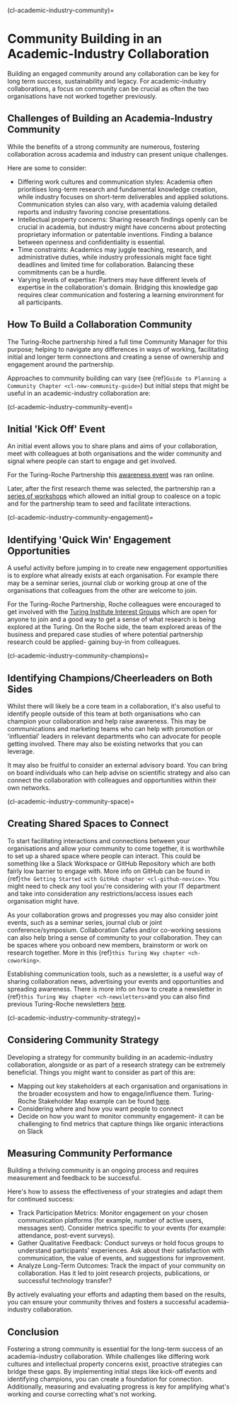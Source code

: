 (cl-academic-industry-community)=
# Community Building in an Academic-Industry Collaboration

Building an engaged community around any collaboration can be key for long term success, sustainability and legacy. 
For academic-industry collaborations, a focus on community can be crucial as often the two organisations have not worked together previously. 

## Challenges of Building an Academia-Industry Community
While the benefits of a strong community are numerous, fostering collaboration across academia and industry can present unique challenges. 

Here are some to consider:
* Differing work cultures and communication styles: Academia often prioritises long-term research and fundamental knowledge creation, while industry focuses on short-term deliverables and applied solutions. Communication styles can also vary, with academia valuing detailed reports and industry favoring concise presentations.
* Intellectual property concerns: Sharing research findings openly can be crucial in academia, but industry might have concerns about protecting proprietary information or patentable inventions. Finding a balance between openness and confidentiality is essential.
* Time constraints: Academics may juggle teaching, research, and administrative duties, while industry professionals might face tight deadlines and limited time for collaboration. Balancing these commitments can be a hurdle.
* Varying levels of expertise: Partners may have different levels of expertise in the collaboration's domain. Bridging this knowledge gap requires clear communication and fostering a learning environment for all participants.

## How To Build a Collaboration Community
The Turing-Roche partnership hired a full time Community Manager for this purpose; helping to navigate any differences in ways of working, facilitating initial and longer term connections and creating a sense of ownership and engagement around the partnership.

Approaches to community building can vary (see {ref}`Guide to Planning a Community Chapter <cl-new-community-guide>`) but initial steps that might be useful in an academic-industry collaboration are:

(cl-academic-industry-community-event)=
## Initial 'Kick Off' Event
An initial event allows you to share plans and aims of your collaboration, meet with colleagues at both organisations and the wider community and signal where people can start to engage and get involved.

For the Turing-Roche Partnership this [awareness event](https://www.youtube.com/watch?v=eq7f-YnVKtg) was ran online.

Later, after the first research theme was selected, the partnership ran a [series of workshops](https://www.turing.ac.uk/sites/default/files/2021-12/structured_missingness_report.pdf) which allowed an initial group to coalesce on a topic and for the partnership team to seed and facilitate interactions.

(cl-academic-industry-community-engagement)=
## Identifying 'Quick Win' Engagement Opportunities
A useful activity before jumping in to create new engagement opportunities is to explore what already exists at each organisation. 
For example there may be a seminar series, journal club or working group at one of the organisations that colleagues from the other are welcome to join.

For the Turing-Roche Partnership, Roche colleagues were encouraged to get involved with the [Turing Institute Interest Groups](https://www.turing.ac.uk/research/interest-groups) which are open for anyone to join and a good way to get a sense of what research is being explored at the Turing. 
On the Roche side, the team explored areas of the business and prepared case studies of where potential partnership research could be applied- gaining buy-in from colleagues.  

(cl-academic-industry-community-champions)=

## Identifying Champions/Cheerleaders on Both Sides 
Whilst there will likely be a core team in a collaboration, it's also useful to identify people outside of this team at both organisations who can champion your collaboration and help raise awareness. 
This may be communications and marketing teams who can help with promotion or 'influential' leaders in relevant departments who can advocate for people getting involved. 
There may also be existing networks that you can leverage. 

It may also be fruitful to consider an external advisory board. 
You can bring on board individuals who can help advise on scientific strategy and also can connect the collaboration with colleagues and opportunities within their own networks.

(cl-academic-industry-community-space)=
## Creating Shared Spaces to Connect
To start facilitating interactions and connections between your organisations and allow your community to come together, it is worthwhile to set up a shared space where people can interact. 
This could be something like a Slack Workspace or GitHub Repository which are both fairly low barrier to engage with. 
More info on GitHub can be found in {ref}`the Getting Started with GitHub chapter <cl-github-novice>`. 
You might need to check any tool you're considering with your IT department and take into consideration any restrictions/access issues each organisation might have.

As your collaboration grows and progresses you may also consider joint events, such as a seminar series, journal club or joint conference/symposium. 
Collaboration Cafes and/or co-working sessions can also help bring a sense of community to your collaboration. 
They can be spaces where you onboard new members, brainstorm or work on research together. 
More in this {ref}`this Turing Way chapter <ch-coworking>`.

Establishing communication tools, such as a newsletter, is a useful way of sharing collaboration news, advertising your events and opportunities and spreading awareness. 
There is more info on how to create a newsletter in {ref}`this Turing Way chapter <ch-newsletters>`and you can also find previous Turing-Roche newsletters [here](https://github.com/alan-turing-institute/turing-roche-partnership/tree/main/communications/newsletters).

(cl-academic-industry-community-strategy)=
## Considering Community Strategy 
Developing a strategy for community building in an academic-industry collaboration, alongside or as part of a research strategy can be extremely beneficial. 
Things you might want to consider as part of this are:
* Mapping out key stakeholders at each organisation and organisations in the broader ecosystem and how to engage/influence them. Turing-Roche Stakeholder Map example can be found [here](https://github.com/alan-turing-institute/turing-roche-partnership/blob/main/communications/Turing-Roche%20Stakeholder%20Mapping.pdf).
* Considering where and how you want people to connect
* Decide on how you want to monitor community engagement- it can be challenging to find metrics that capture things like organic interactions on Slack

## Measuring Community Performance
Building a thriving community is an ongoing process and requires measurement and feedback to be successful.

Here's how to assess the effectiveness of your strategies and adapt them for continued success:
* Track Participation Metrics: Monitor engagement on your chosen communication platforms (for example, number of active users, messages sent). Consider metrics specific to your events (for example: attendance, post-event surveys).
* Gather Qualitative Feedback: Conduct surveys or hold focus groups to understand participants' experiences. Ask about their satisfaction with communication, the value of events, and suggestions for improvement.
* Analyze Long-Term Outcomes: Track the impact of your community on collaboration. Has it led to joint research projects, publications, or successful technology transfer?

By actively evaluating your efforts and adapting them based on the results, you can ensure your community thrives and fosters a successful academia-industry collaboration.

## Conclusion
Fostering a strong community is essential for the long-term success of an academia-industry collaboration.  While challenges like differing work cultures and intellectual property concerns exist, proactive strategies can bridge these gaps.  By implementing initial steps like kick-off events and identifying champions, you can create a foundation for connection. Additionally, measuring and evaluating progress is key for amplifying what's working and course correcting what's not working. 
